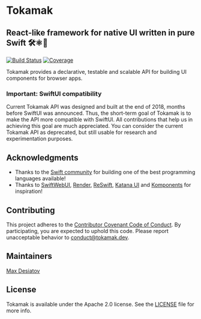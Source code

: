 # Tokamak

## React-like framework for native UI written in pure Swift 🛠⚛️📲

[![Build Status](https://dev.azure.com/max0484/max/_apis/build/status/MaxDesiatov.Tokamak?branchName=master)](https://dev.azure.com/max0484/max/_build/latest?definitionId=3&branchName=master)
[![Coverage](https://img.shields.io/codecov/c/github/MaxDesiatov/Tokamak/master.svg?style=flat)](https://codecov.io/gh/maxdesiatov/Tokamak)

Tokamak provides a declarative, testable and scalable API for building UI
components for browser apps.

### Important: SwiftUI compatibility

Current Tokamak API was designed and built at the end of 2018, months before 
SwiftUI was announced. Thus, the short-term goal of Tokamak is to make the
API more compatible with SwiftUI. All contributions that help us in achieving
this goal are much appreciated. You can consider the current
Tokamak API as deprecated, but still usable for research and experimentation
purposes.

## Acknowledgments

* Thanks to the [Swift community](https://swift.org/community/) for
  building one of the best programming languages available!
* Thanks to [SwiftWebUI](https://github.com/SwiftWebUI/SwiftWebUI),
  [Render](https://github.com/alexdrone/Render),
  [ReSwift](https://github.com/ReSwift/ReSwift), [Katana
  UI](https://github.com/BendingSpoons/katana-ui-swift) and
  [Komponents](https://github.com/freshOS/Komponents) for inspiration!

## Contributing

This project adheres to the [Contributor Covenant Code of
Conduct](https://github.com/MaxDesiatov/Tokamak/blob/master/CODE_OF_CONDUCT.md).
By participating, you are expected to uphold this code. Please report
unacceptable behavior to conduct@tokamak.dev.

## Maintainers

[Max Desiatov](https://desiatov.com)

## License

Tokamak is available under the Apache 2.0 license. See the
[LICENSE](https://github.com/MaxDesiatov/Tokamak/blob/master/LICENSE) file for
more info.
